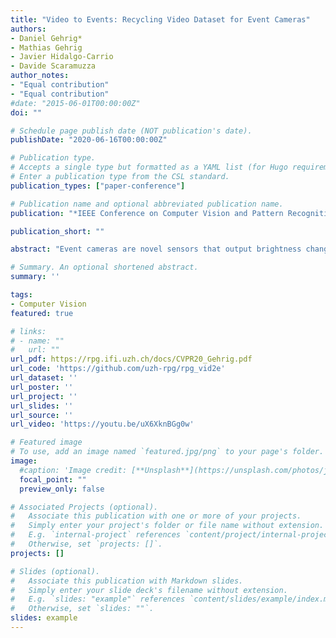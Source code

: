 ```yaml
---
title: "Video to Events: Recycling Video Dataset for Event Cameras"
authors:
- Daniel Gehrig*
- Mathias Gehrig
- Javier Hidalgo-Carrio
- Davide Scaramuzza
author_notes:
- "Equal contribution"
- "Equal contribution"
#date: "2015-06-01T00:00:00Z"
doi: ""

# Schedule page publish date (NOT publication's date).
publishDate: "2020-06-16T00:00:00Z"

# Publication type.
# Accepts a single type but formatted as a YAML list (for Hugo requirements).
# Enter a publication type from the CSL standard.
publication_types: ["paper-conference"]

# Publication name and optional abbreviated publication name.
publication: "*IEEE Conference on Computer Vision and Pattern Recognition (CVPR)*"

publication_short: ""

abstract: "Event cameras are novel sensors that output brightness changes in the form of a stream of asynchronous “events” instead of intensity frames. They offer significant advantages with respect to conventional cameras: high dynamic range (HDR), high temporal resolution, and no motion blur. Recently, novel learning approaches operating on event data have achieved impressive results. Yet, these methods require a large amount of event data for training, which is hardly available due the novelty of event sensors in computer vision research. In this paper, we present a method that addresses these needs by converting any existing video dataset recorded with conventional cameras to synthetic event data. This unlocks the use of a virtually unlimited number of existing video datasets for training networks designed for real event data. We evaluate our method on two relevant vision tasks, i.e., object recognition and semantic segmentation, and show that models trained on synthetic events have several benefits: (i) they generalize well to real event data, even in scenarios where standard-camera images are blurry or overexposed, by inheriting the outstanding properties of event cameras; (ii) they can be used for fine-tuning on real data to improve over state-of-the-art for both classification and semantic segmentation."

# Summary. An optional shortened abstract.
summary: ''

tags:
- Computer Vision
featured: true

# links:
# - name: ""
#   url: ""
url_pdf: https://rpg.ifi.uzh.ch/docs/CVPR20_Gehrig.pdf
url_code: 'https://github.com/uzh-rpg/rpg_vid2e'
url_dataset: ''
url_poster: ''
url_project: ''
url_slides: ''
url_source: ''
url_video: 'https://youtu.be/uX6XknBGg0w'

# Featured image
# To use, add an image named `featured.jpg/png` to your page's folder. 
image:
  #caption: 'Image credit: [**Unsplash**](https://unsplash.com/photos/jdD8gXaTZsc)'
  focal_point: ""
  preview_only: false

# Associated Projects (optional).
#   Associate this publication with one or more of your projects.
#   Simply enter your project's folder or file name without extension.
#   E.g. `internal-project` references `content/project/internal-project/index.md`.
#   Otherwise, set `projects: []`.
projects: []

# Slides (optional).
#   Associate this publication with Markdown slides.
#   Simply enter your slide deck's filename without extension.
#   E.g. `slides: "example"` references `content/slides/example/index.md`.
#   Otherwise, set `slides: ""`.
slides: example
---
```

